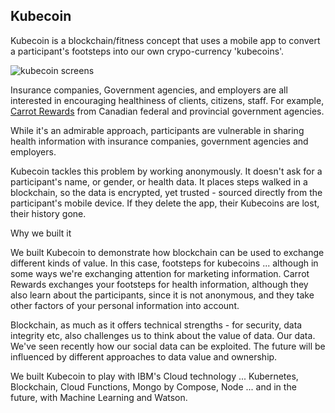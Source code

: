 Kubecoin
--------

Kubecoin is a blockchain/fitness concept that uses a mobile app to convert a participant's footsteps into our own crypo-currency 'kubecoins'.

![kubecoin screens](https://raw.githubusercontent.com/antonmc/kubecoin/master/design/screens.png)


Insurance companies, Government agencies, and employers are all interested in encouraging healthiness of clients, citizens, staff. For example, [Carrot Rewards](https://www.carrotrewards.ca/home/) from Canadian federal and provincial government agencies.

While it's an admirable approach, participants are vulnerable in sharing health information with insurance companies, government agencies and employers.

Kubecoin tackles this problem by working anonymously. It doesn't ask for a participant's name, or gender, or health data. It places steps walked in a blockchain, so the data is encrypted, yet trusted - sourced directly from the participant's mobile device. If they delete the app, their Kubecoins are lost, their history gone.

Why we built it

We built Kubecoin to demonstrate how blockchain can be used to exchange different kinds of value. In this case, footsteps for kubecoins ... although in some ways we're exchanging attention for marketing information. Carrot Rewards exchanges your footsteps for health information, although they also learn about the participants, since it is not anonymous, and they take other factors of your personal information into account.

Blockchain, as much as it offers technical strengths - for security, data integrity etc, also challenges us to think about the value of data. Our data. We've seen recently how our social data can be exploited. The future will be influenced by different approaches to data value and ownership.

We built Kubecoin to play with IBM's Cloud technology ... Kubernetes, Blockchain, Cloud Functions, Mongo by Compose, Node ... and in the future, with Machine Learning and Watson.  
